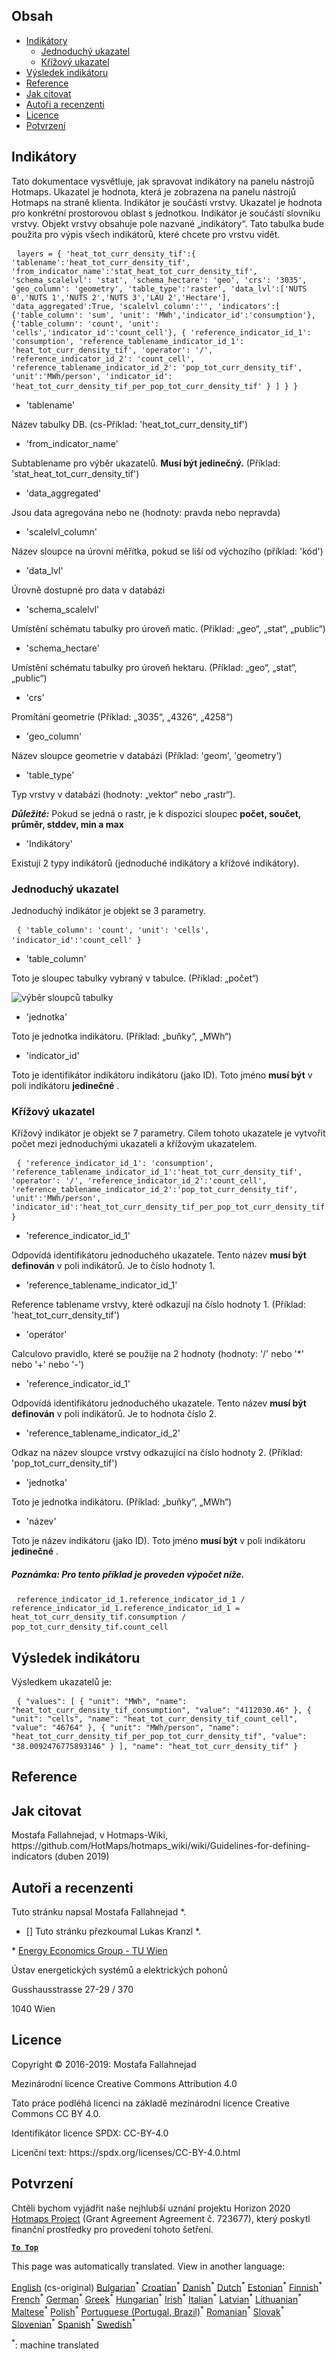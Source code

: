 <h2> Obsah </h2><ul><li> <a href="#Indicators">Indikátory</a> <ul><li> <a href="#Simple-indicator">Jednoduchý ukazatel</a> </li><li> <a href="#Cross-indicator">Křížový ukazatel</a> </li></ul></li><li> <a href="#Indicator-result">Výsledek indikátoru</a> </li><li> <a href="#references">Reference</a> </li><li> <a href="#how-to-cite">Jak citovat</a> </li><li> <a href="#authors-and-reviewers">Autoři a recenzenti</a> </li><li> <a href="#license">Licence</a> </li><li> <a href="#acknowledgement">Potvrzení</a> </li></ul><h2> Indikátory </h2><p> Tato dokumentace vysvětluje, jak spravovat indikátory na panelu nástrojů Hotmaps. Ukazatel je hodnota, která je zobrazena na panelu nástrojů Hotmaps na straně klienta. Indikátor je součástí vrstvy. Ukazatel je hodnota pro konkrétní prostorovou oblast s jednotkou. Indikátor je součástí slovníku vrstvy. Objekt vrstvy obsahuje pole nazvané „indikátory“. Tato tabulka bude použita pro výpis všech indikátorů, které chcete pro vrstvu vidět. </p><pre> <code>layers = { &#39;heat_tot_curr_density_tif&#39;:{ &#39;tablename&#39;:&#39;heat_tot_curr_density_tif&#39;, &#39;from_indicator_name&#39;:&#39;stat_heat_tot_curr_density_tif&#39;, &#39;schema_scalelvl&#39;: &#39;stat&#39;, &#39;schema_hectare&#39;: &#39;geo&#39;, &#39;crs&#39;: &#39;3035&#39;, &#39;geo_column&#39;: &#39;geometry&#39;, &#39;table_type&#39;:&#39;raster&#39;, &#39;data_lvl&#39;:[&#39;NUTS 0&#39;,&#39;NUTS 1&#39;,&#39;NUTS 2&#39;,&#39;NUTS 3&#39;,&#39;LAU 2&#39;,&#39;Hectare&#39;], &#39;data_aggregated&#39;:True, &#39;scalelvl_column&#39;:&#39;&#39;, &#39;indicators&#39;:[ {&#39;table_column&#39;: &#39;sum&#39;, &#39;unit&#39;: &#39;MWh&#39;,&#39;indicator_id&#39;:&#39;consumption&#39;}, {&#39;table_column&#39;: &#39;count&#39;, &#39;unit&#39;: &#39;cells&#39;,&#39;indicator_id&#39;:&#39;count_cell&#39;}, { &#39;reference_indicator_id_1&#39;: &#39;consumption&#39;, &#39;reference_tablename_indicator_id_1&#39;: &#39;heat_tot_curr_density_tif&#39;, &#39;operator&#39;: &#39;/&#39;, &#39;reference_indicator_id_2&#39;: &#39;count_cell&#39;, &#39;reference_tablename_indicator_id_2&#39;: &#39;pop_tot_curr_density_tif&#39;, &#39;unit&#39;:&#39;MWh/person&#39;, &#39;indicator_id&#39;: &#39;heat_tot_curr_density_tif_per_pop_tot_curr_density_tif&#39; } ] } }</code> </pre><ul><li> &#39;tablename&#39; </li></ul><p> Název tabulky DB. (cs-Příklad: &#39;heat_tot_curr_density_tif&#39;) </p><ul><li> &#39;from_indicator_name&#39; </li></ul><p> Subtablename pro výběr ukazatelů. <strong>Musí být jedinečný.</strong> (Příklad: &#39;stat_heat_tot_curr_density_tif&#39;) </p><ul><li> &#39;data_aggregated&#39; </li></ul><p> Jsou data agregována nebo ne (hodnoty: pravda nebo nepravda) </p><ul><li> &#39;scalelvl_column&#39; </li></ul><p> Název sloupce na úrovni měřítka, pokud se liší od výchozího (příklad: &#39;kód&#39;) </p><ul><li> &#39;data_lvl&#39; </li></ul><p> Úrovně dostupné pro data v databázi </p><ul><li> &#39;schema_scalelvl&#39; </li></ul><p> Umístění schématu tabulky pro úroveň matic. (Příklad: „geo“, „stat“, „public“) </p><ul><li> &#39;schema_hectare&#39; </li></ul><p> Umístění schématu tabulky pro úroveň hektaru. (Příklad: „geo“, „stat“, „public“) </p><ul><li> &#39;crs&#39; </li></ul><p> Promítání geometrie (Příklad: „3035“, „4326“, „4258“) </p><ul><li> &#39;geo_column&#39; </li></ul><p> Název sloupce geometrie v databázi (Příklad: &#39;geom&#39;, &#39;geometry&#39;) </p><ul><li> &#39;table_type&#39; </li></ul><p> Typ vrstvy v databázi (hodnoty: „vektor“ nebo „rastr“). </p><p> <em><strong>Důležité:</strong></em> Pokud se jedná o rastr, je k dispozici sloupec <strong>počet, součet, průměr, stddev, min a max</strong> </p><ul><li> &#39;Indikátory&#39; </li></ul><p> Existují 2 typy indikátorů (jednoduché indikátory a křížové indikátory). </p><h3> Jednoduchý ukazatel </h3><p> Jednoduchý indikátor je objekt se 3 parametry. </p><pre> <code>{ &#39;table_column&#39;: &#39;count&#39;, &#39;unit&#39;: &#39;cells&#39;, &#39;indicator_id&#39;:&#39;count_cell&#39; }</code> </pre><ul><li> &#39;table_column&#39; </li></ul><p> Toto je sloupec tabulky vybraný v tabulce. (Příklad: „počet“) </p><p><img alt="výběr sloupců tabulky" src="/api/assets/table_image.png"/></p><ul><li> &#39;jednotka&#39; </li></ul><p> Toto je jednotka indikátoru. (Příklad: „buňky“, „MWh“) </p><ul><li> &#39;indicator_id&#39; </li></ul><p> Toto je identifikátor indikátoru indikátoru (jako ID). Toto jméno <strong>musí být</strong> v poli indikátoru <strong>jedinečné</strong> . </p><h3> Křížový ukazatel </h3><p> Křížový indikátor je objekt se 7 parametry. Cílem tohoto ukazatele je vytvořit počet mezi jednoduchými ukazateli a křížovým ukazatelem. </p><pre> <code>{ &#39;reference_indicator_id_1&#39;: &#39;consumption&#39;, &#39;reference_tablename_indicator_id_1&#39;:&#39;heat_tot_curr_density_tif&#39;, &#39;operator&#39;: &#39;/&#39;, &#39;reference_indicator_id_2&#39;:&#39;count_cell&#39;, &#39;reference_tablename_indicator_id_2&#39;:&#39;pop_tot_curr_density_tif&#39;, &#39;unit&#39;:&#39;MWh/person&#39;, &#39;indicator_id&#39;:&#39;heat_tot_curr_density_tif_per_pop_tot_curr_density_tif&#39; }</code> </pre><ul><li> &#39;reference_indicator_id_1&#39; </li></ul><p> Odpovídá identifikátoru jednoduchého ukazatele. Tento název <strong>musí být definován</strong> v poli indikátorů. Je to číslo hodnoty 1. </p><ul><li> &#39;reference_tablename_indicator_id_1&#39; </li></ul><p> Reference tablename vrstvy, které odkazují na číslo hodnoty 1. (Příklad: &#39;heat_tot_curr_density_tif&#39;) </p><ul><li> &#39;operátor&#39; </li></ul><p> Calculovo pravidlo, které se použije na 2 hodnoty (hodnoty: &#39;/&#39; nebo &#39;*&#39; nebo &#39;+&#39; nebo &#39;-&#39;) </p><ul><li> &#39;reference_indicator_id_1&#39; </li></ul><p> Odpovídá identifikátoru jednoduchého ukazatele. Tento název <strong>musí být definován</strong> v poli indikátorů. Je to hodnota číslo 2. </p><ul><li> &#39;reference_tablename_indicator_id_2&#39; </li></ul><p> Odkaz na název sloupce vrstvy odkazující na číslo hodnoty 2. (Příklad: &#39;pop_tot_curr_density_tif&#39;) </p><ul><li> &#39;jednotka&#39; </li></ul><p> Toto je jednotka indikátoru. (Příklad: „buňky“, „MWh“) </p><ul><li> &#39;název&#39; </li></ul><p> Toto je název indikátoru (jako ID). Toto jméno <strong>musí být</strong> v poli indikátoru <strong>jedinečné</strong> . </p><h5> Poznámka: Pro tento příklad je proveden výpočet níže. </h5><pre> <code>reference_indicator_id_1.reference_indicator_id_1 / reference_indicator_id_1.reference_indicator_id_1 = heat_tot_curr_density_tif.consumption / pop_tot_curr_density_tif.count_cell</code> </pre><h2> Výsledek indikátoru </h2><p> Výsledkem ukazatelů je: </p><pre> <code>{ &quot;values&quot;: [ { &quot;unit&quot;: &quot;MWh&quot;, &quot;name&quot;: &quot;heat_tot_curr_density_tif_consumption&quot;, &quot;value&quot;: &quot;4112030.46&quot; }, { &quot;unit&quot;: &quot;cells&quot;, &quot;name&quot;: &quot;heat_tot_curr_density_tif_count_cell&quot;, &quot;value&quot;: &quot;46764&quot; }, { &quot;unit&quot;: &quot;MWh/person&quot;, &quot;name&quot;: &quot;heat_tot_curr_density_tif_per_pop_tot_curr_density_tif&quot;, &quot;value&quot;: &quot;38.0092476775893146&quot; } ], &quot;name&quot;: &quot;heat_tot_curr_density_tif&quot; }</code> </pre><h2> Reference </h2><h2> Jak citovat </h2><p> Mostafa Fallahnejad, v Hotmaps-Wiki, https://github.com/HotMaps/hotmaps_wiki/wiki/Guidelines-for-defining-indicators (duben 2019) </p><h2> Autoři a recenzenti </h2><p> Tuto stránku napsal Mostafa Fallahnejad *. </p><ul><li> [] Tuto stránku přezkoumal Lukas Kranzl *. </li></ul><p> * <a href="https://eeg.tuwien.ac.at/">Energy Economics Group - TU Wien</a> </p><p> Ústav energetických systémů a elektrických pohonů </p><p> Gusshausstrasse 27-29 / 370 </p><p> 1040 Wien </p><h2> Licence </h2><p> Copyright © 2016-2019: Mostafa Fallahnejad </p><p> Mezinárodní licence Creative Commons Attribution 4.0 </p><p> Tato práce podléhá licenci na základě mezinárodní licence Creative Commons CC BY 4.0. </p><p> Identifikátor licence SPDX: CC-BY-4.0 </p><p> Licenční text: https://spdx.org/licenses/CC-BY-4.0.html </p><h2> Potvrzení </h2><p> Chtěli bychom vyjádřit naše nejhlubší uznání projektu Horizon 2020 <a href="https://www.hotmaps-project.eu">Hotmaps Project</a> (Grant Agreement Agreement č. 723677), který poskytl finanční prostředky pro provedení tohoto šetření. </p><p><ins> <code><strong><a href="#table-of-contents">To Top</a></strong></code> </ins> </p>

This page was automatically translated. View in another language:

[English](en-Guidelines-for-defining-indicators) (cs-original) [Bulgarian](bg-Guidelines-for-defining-indicators)<sup>\*</sup> [Croatian](hr-Guidelines-for-defining-indicators)<sup>\*</sup>  [Danish](da-Guidelines-for-defining-indicators)<sup>\*</sup> [Dutch](nl-Guidelines-for-defining-indicators)<sup>\*</sup> [Estonian](et-Guidelines-for-defining-indicators)<sup>\*</sup> [Finnish](fi-Guidelines-for-defining-indicators)<sup>\*</sup> [French](fr-Guidelines-for-defining-indicators)<sup>\*</sup> [German](de-Guidelines-for-defining-indicators)<sup>\*</sup> [Greek](el-Guidelines-for-defining-indicators)<sup>\*</sup> [Hungarian](hu-Guidelines-for-defining-indicators)<sup>\*</sup> [Irish](ga-Guidelines-for-defining-indicators)<sup>\*</sup> [Italian](it-Guidelines-for-defining-indicators)<sup>\*</sup> [Latvian](lv-Guidelines-for-defining-indicators)<sup>\*</sup> [Lithuanian](lt-Guidelines-for-defining-indicators)<sup>\*</sup> [Maltese](mt-Guidelines-for-defining-indicators)<sup>\*</sup> [Polish](pl-Guidelines-for-defining-indicators)<sup>\*</sup> [Portuguese (Portugal, Brazil)](pt-Guidelines-for-defining-indicators)<sup>\*</sup> [Romanian](ro-Guidelines-for-defining-indicators)<sup>\*</sup> [Slovak](sk-Guidelines-for-defining-indicators)<sup>\*</sup> [Slovenian](sl-Guidelines-for-defining-indicators)<sup>\*</sup> [Spanish](es-Guidelines-for-defining-indicators)<sup>\*</sup> [Swedish](sv-Guidelines-for-defining-indicators)<sup>\*</sup> 

<sup>\*</sup>: machine translated
